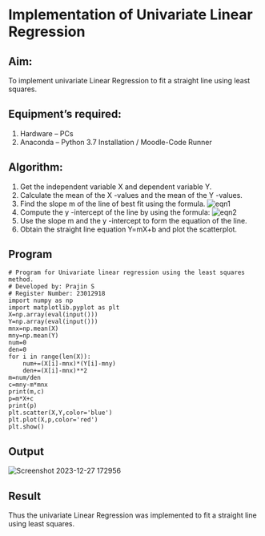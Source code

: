 # Implementation of Univariate Linear Regression
## Aim:
To implement univariate Linear Regression to fit a straight line using least squares.
## Equipment’s required:
1.	Hardware – PCs
2.	Anaconda – Python 3.7 Installation / Moodle-Code Runner
## Algorithm:
1.	Get the independent variable X and dependent variable Y.
2.	Calculate the mean of the X -values and the mean of the Y -values.
3.	Find the slope m of the line of best fit using the formula.
 ![eqn1](./eq1.jpg)
4.	Compute the y -intercept of the line by using the formula:
![eqn2](./eq2.jpg)  
5.	Use the slope m and the y -intercept to form the equation of the line.
6.	Obtain the straight line equation Y=mX+b and plot the scatterplot.
## Program
```
# Program for Univariate linear regression using the least squares method.
# Developed by: Prajin S
# Register Number: 23012918
import numpy as np
import matplotlib.pyplot as plt
X=np.array(eval(input()))
Y=np.array(eval(input()))
mnx=np.mean(X)
mny=np.mean(Y)
num=0
den=0
for i in range(len(X)):
    num+=(X[i]-mnx)*(Y[i]-mny)
    den+=(X[i]-mnx)**2
m=num/den
c=mny-m*mnx
print(m,c)
p=m*X+c
print(p)
plt.scatter(X,Y,color='blue')
plt.plot(X,p,color='red')
plt.show()
```
## Output
![Screenshot 2023-12-27 172956](https://github.com/Prajin19/Univariate-Linear-Regression/assets/144979377/1d0813cf-107a-418f-9dae-354b36677ed5)


## Result
Thus the univariate Linear Regression was implemented to fit a straight line using least squares.
